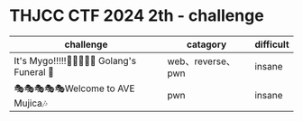 # THJCC CTF 2024 2th - challenge

|challenge|catagory|difficult|
|---------|--------|---------|
|It's Mygo!!!\!!🎤🎸🎸🥁🎸 Golang's Funeral 🎹|web、reverse、pwn|insane|
|🎭🎭🎭🎭🎭Welcome to AVE Mujica🎶|pwn|insane|
